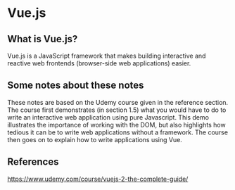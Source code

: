 # Vue.js

## What is Vue.js?

Vue.js is a JavaScript framework that makes building interactive and reactive web frontends (browser-side web applications) easier.

## Some notes about these notes

These notes are based on the Udemy course given in the reference section. The course first demonstrates (in section 1.5) what you would have to do to write an interactive web application using pure Javascript. This demo illustrates the importance of working with the DOM, but also highlights how tedious it can be to write web applications without a framework. The course then goes on to explain how to write applications using Vue.

## References

https://www.udemy.com/course/vuejs-2-the-complete-guide/
